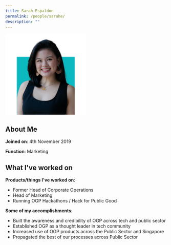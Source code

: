 ```yaml
---
title: Sarah Espaldon
permalink: /people/sarahe/
description: ""
---
```

<img src="/images/headshots/Sarah%20E.jpg" alt="Sarah Espaldon" style="width:50%;margin-left:0">

## About Me

**Joined on**: 4th November 2019

**Function**: Marketing  

## What I've worked on

 **Products/things I've worked on**:&nbsp;
 * Former Head of Corporate Operations
 * Head of Marketing
 * Running OGP Hackathons / Hack for Public Good


**Some of my accomplishments**:
* Built the awareness and credibility of OGP across tech and public sector
*   Established OGP as a thought leader in tech community
*   Increased use of OGP products across the Public Sector and Singapore
*   Propagated the best of our processes across Public Sector